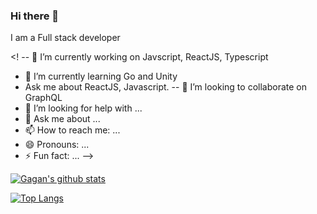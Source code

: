 ### Hi there 👋
I am a Full stack developer


<! -- 🔭 I’m currently working on Javscript, ReactJS, Typescript
- 🌱 I’m currently learning Go and Unity
- Ask me about ReactJS, Javascript.
-- 👯 I’m looking to collaborate on GraphQL
- 🤔 I’m looking for help with ...
- 💬 Ask me about ...
- 📫 How to reach me: ...
- 😄 Pronouns: ...
- ⚡ Fun fact: ...
-->

[![Gagan's github stats](https://github-readme-stats.vercel.app/api?username=pixxstudios&show_icons=true&theme=radical)](https://github.com/pixxstudios/github-readme-stats)

[![Top Langs](https://github-readme-stats.vercel.app/api/top-langs/?username=pixxstudios)](https://github.com/pixxstudios/github-readme-stats)
